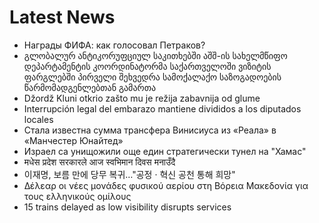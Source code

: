 # Latest News
-  Награды ФИФА: как голосовал Петраков?
-  გლობალურ ანტიკორუფციულ საკითხებში აშშ-ის სახელმწიფო დეპარტამენტის კოორდინატორმა საქართველოში ვიზიტის ფარგლებში პირველი შეხვედრა სამოქალაქო საზოგადოების წარმომადგენლებთან გამართა
-  Džordž Kluni otkrio zašto mu je režija zabavnija od glume
-  Interrupción legal del embarazo mantiene divididos a los diputados locales
-  Стала известна сумма трансфера Винисиуса из «Реала» в «Манчестер Юнайтед»
-  Израел са унищожили още един стратегически тунел на "Хамас"
-  मधेस प्रदेश सरकारले आज स्वभिमान दिवस मनाउँदै
-  이재명, 보름 만에 당무 복귀…"공정 · 혁신 공천 통해 희망"
-  Δέλεαρ οι νέες μονάδες φυσικού αερίου στη Βόρεια Μακεδονία για τους ελληνικούς ομίλους
-  15 trains delayed as low visibility disrupts services
